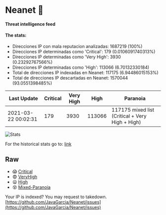 # Neanet :hocho:
#### Threat intelligence feed
#### The stats:

- Direcciones IP con mala reputacion analizadas: 1687219 (100%)
- Direcciones IP determinadas como 'Critical':  179 (0.0106091740313%)
- Direcciones IP determinadas como 'Very High':  3930 (0.23292767566%)
- Direcciones IP determinadas como 'High':  113066 (6.70132330184)
- Total de direcciones IP indexadas en Neanet:  117175 (6.94486015153%)
- Total de direcciones IP descartadas en Neanet:  1570044 (93.0551398485%)

| Last Update | Critical | Very High | High | Paranoia |
| --- | --- | --- | --- | --- |
| 2021-03-22 00:02:31 | 179 | 3930 | 113066 | 117175 mixed list (Critical + Very High + High)|

![Stats](https://docs.google.com/spreadsheets/d/e/2PACX-1vSnaNMIXVabIpDJjufMlzH7poXnshF3mgd8Is1g9ytUEzVsP5my4Trn8f-xkoLLQ38xpL3HtmUexLo6/pubchart?oid=501124687&format=image)

For the historical stats go to: [link](/stats.csv)
## Raw
- :scream: [Critical](https://raw.githubusercontent.com/JavaGarcia/Neanet/master/blacklists/neanet_critical.txt)
- :fearful: [VeryHigh](https://raw.githubusercontent.com/JavaGarcia/Neanet/master/blacklists/neanet_veryHigh.txtt)
- :frowning: [High](https://raw.githubusercontent.com/JavaGarcia/Neanet/master/blacklists/neanet_high.txt)
- :dizzy_face: [Mixed-Paranoia](https://raw.githubusercontent.com/JavaGarcia/Neanet/master/blacklists/neanet_all.txt)


Your IP is indexed? You may request to takedown. [https://github.com/JavaGarcia/Neanet/issues](https://github.com/JavaGarcia/Neanet/issues)












































































































































































































































































































































































































































































































































































































































































































































































































































































































































































































































































































































































































































































































































































































































































































































































































































































































































































































































































































































































































































































































































































































































































































































































































































































































































































































































































































































































































































































































































































































































































































































































































































































































































































































































































































































































































































































































































































































































































































































































































































































































































































































































































































































































































































































































































































































































































































































































































































































































































































































































































































































































































































